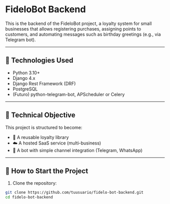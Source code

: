 # FideloBot Backend

This is the backend of the FideloBot project, a loyalty system for small businesses that allows registering purchases, assigning points to customers, and automating messages such as birthday greetings (e.g., via Telegram bot).

---

## 🚀  Technologies Used

- Python 3.10+
- Django 4.x
- Django Rest Framework (DRF)
- PostgreSQL
- (Futuro) python-telegram-bot, APScheduler or Celery

---

## 🧱 Technical Objective

This project is structured to become:

- 🧩 A reusable loyalty library
- ☁️ A hosted SaaS service (multi-business)
- 🤖 A bot with simple channel integration (Telegram, WhatsApp)

---

## 🔧 How to Start the Project

1. Clone the repository:
```bash
git clone https://github.com/tuusuario/fidelo-bot-backend.git
cd fidelo-bot-backend
